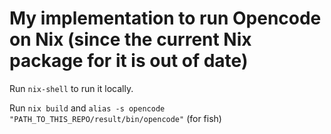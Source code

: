# My implementation to run Opencode on Nix (since the current Nix package for it is out of date)

Run `nix-shell` to run it locally.

Run `nix build` and `alias -s opencode "PATH_TO_THIS_REPO/result/bin/opencode"` (for fish)
